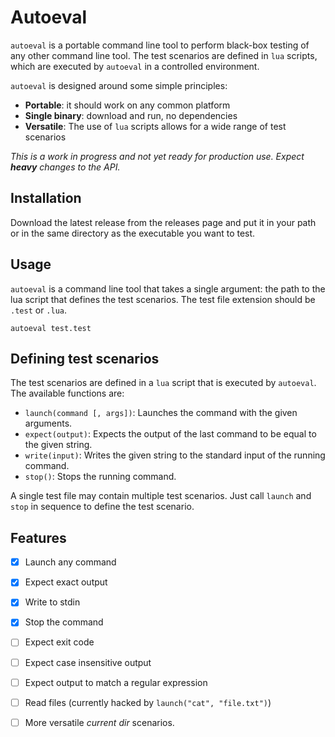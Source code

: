# Autoeval

`autoeval` is a portable command line tool to perform black-box testing of any other command line tool.
The test scenarios are defined in `lua` scripts, which are executed by `autoeval` in a controlled environment.

`autoeval` is designed around some simple principles:

- **Portable**: it should work on any common platform
- **Single binary**: download and run, no dependencies
- **Versatile**: The use of `lua` scripts allows for a wide range of test scenarios

_This is a work in progress and not yet ready for production use. Expect **heavy** changes to the API._

## Installation

Download the latest release from the releases page and put it in your path or in the same directory as the executable you want to test.

## Usage

`autoeval` is a command line tool that takes a single argument: the path to the lua script that defines the test scenarios.
The test file extension should be `.test` or `.lua`.

```shell
autoeval test.test
```

## Defining test scenarios

The test scenarios are defined in a `lua` script that is executed by `autoeval`.
The available functions are:

- `launch(command [, args])`: Launches the command with the given arguments.
- `expect(output)`: Expects the output of the last command to be equal to the given string.
- `write(input)`: Writes the given string to the standard input of the running command.
- `stop()`: Stops the running command.

A single test file may contain multiple test scenarios.
Just call `launch` and `stop` in sequence to define the test scenario.


## Features

- [x] Launch any command
- [x] Expect exact output
- [x] Write to stdin
- [x] Stop the command
- [ ] Expect exit code
- [ ] Expect case insensitive output
- [ ] Expect output to match a regular expression
- [ ] Read files (currently hacked by `launch("cat", "file.txt")`)
- [ ] More versatile _current dir_ scenarios.

